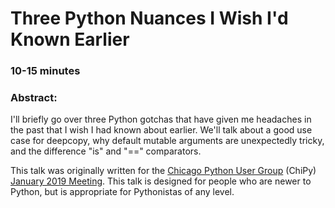 # Three Python Nuances I Wish I'd Known Earlier

### 10-15 minutes

### Abstract:
I'll briefly go over three Python gotchas that have given me headaches in the past that I wish I had known about earlier. We'll talk about a good use case for deepcopy, why default mutable arguments are unexpectedly tricky, and the difference "is" and "==" comparators.

This talk was originally written for the [Chicago Python User Group](http://chipy.org) (ChiPy) [January 2019 Meeting](https://www.meetup.com/_ChiPy_/events/257467417/). 
This talk is designed for people who are newer to Python, but is appropriate for Pythonistas of any level.

